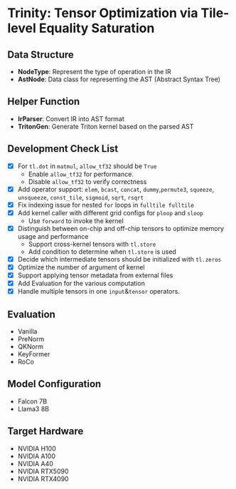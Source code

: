 # Trinity: Tensor Optimization via Tile-level Equality Saturation

## Data Structure
- **NodeType**: Represent the type of operation in the IR
- **AstNode**: Data class for representing the AST (Abstract Syntax Tree)
## Helper Function
- **IrParser**: Convert IR into AST format
- **TritonGen**: Generate Triton kernel based on the parsed AST
## Development Check List
- [x] For `tl.dot` in `matmul`, `allow_tf32` should be `True`  
  - Enable `allow_tf32` for performance. 
  - Disable `allow_tf32` to verify correctness
- [x] Add operator support: `elem`, `bcast`, `concat`, `dummy`,`permute3`, `squeeze`, `unsqueeze`, `const_tile`, `sigmoid`, `sqrt`, `rsqrt`
- [x] Fix indexing issue for nested `for` loops in `fulltile fulltile`  
- [x] Add kernel caller with different grid configs for `ploop` and `sloop`  
  - Use `forward` to invoke the kernel
- [x] Distinguish between on-chip and off-chip tensors to optimize memory usage and performance
  - Support cross-kernel tensors with `tl.store`  
  - Add condition to determine when `tl.store` is used
- [x] Decide which intermediate tensors should be initialized with `tl.zeros`  
- [x] Optimize the number of argument of kernel   
- [x] Support applying tensor metadata from external files
- [x] Add Evaluation for the various computation  
- [x] Handle multiple tensors in one `input`&`tensor` operators.
## Evaluation
- Vanilla
- PreNorm
- QKNorm
- KeyFormer
- RoCo
## Model Configuration
- Falcon 7B
- Llama3 8B
## Target Hardware
- NVIDIA H100
- NVIDIA A100
- NVIDIA A40
- NVIDIA RTX5090
- NVIDIA RTX4090